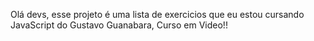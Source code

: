 Olá devs, esse projeto é uma lista de exercicios que eu estou cursando JavaScript
do Gustavo Guanabara, Curso em Video!!
